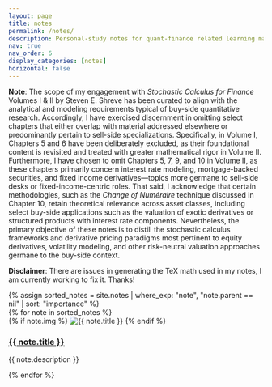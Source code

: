 ```yaml
---
layout: page
title: notes
permalink: /notes/
description: Personal-study notes for quant-finance related learning materials 
nav: true
nav_order: 6
display_categories: [notes]
horizontal: false
---
```

**Note**: The scope of my engagement with *Stochastic Calculus for Finance* Volumes I & II by Steven E. Shreve has been curated to align with the analytical and modeling requirements typical of buy-side quantitative research. Accordingly, I have exercised discernment in omitting select chapters that either overlap with material addressed elsewhere or predominantly pertain to sell-side specializations. Specifically, in Volume I, Chapters 5 and 6 have been deliberately excluded, as their foundational content is revisited and treated with greater mathematical rigor in Volume II. Furthermore, I have chosen to omit Chapters 5, 7, 9, and 10 in Volume II, as these chapters primarily concern interest rate modeling, mortgage-backed securities, and fixed income derivatives—topics more germane to sell-side desks or fixed-income-centric roles. That said, I acknowledge that certain methodologies, such as the *Change of Numéraire* technique discussed in Chapter 10, retain theoretical relevance across asset classes, including select buy-side applications such as the valuation of exotic derivatives or structured products with interest rate components. Nevertheless, the primary objective of these notes is to distill the stochastic calculus frameworks and derivative pricing paradigms most pertinent to equity derivatives, volatility modeling, and other risk-neutral valuation approaches germane to the buy-side context.

**Disclaimer**: There are issues in generating the TeX math used in my notes, I am currently working to fix it. Thanks!
<div class="notes">
{% assign sorted_notes = site.notes | where_exp: "note", "note.parent == nil" | sort: "importance" %}

<div class="container">
  <div class="row justify-content-center gx-3 gy-3">
    {% for note in sorted_notes %}
      <div class="col-md-4 d-flex">
        <div class="card flex-fill">
          {% if note.img %}
            <img src="{{ site.baseurl }}/{{ note.img }}" alt="{{ note.title }}" class="card-img">
          {% endif %}
          <h3><a href="{{ note.url }}">{{ note.title }}</a></h3>
          <p>{{ note.description }}</p>
        </div>
      </div>
    {% endfor %}
  </div>
</div>
</div>
